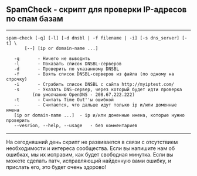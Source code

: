 ## SpamCheck - скрипт для проверки IP-адресов по спам базам ##

---


```
spam-check [-q] [-l] [-d dnsbl | -f filename | -i] [-s dns_server] [-t] \
	   [--] [ip or domain-name ...]

   -q		- Ничего не выводить
   -l		- Показать список DNSBL-серверов
   -d		- Проверить по указанному DNSBL
   -f		- Взять список DNSBL-серверов из файла (по одному на строчку)
   -i		- Сграбить список DNSBL с сайта http://myiptest.com/
   -s		- Указать DNS-сервер, через который будет идти проверка 
		  (по умолчанию OpenDNS - 208.67.222.222)
   -t		- Считать Time Out''ы ошибкой
   --		- Считается, что дальше идут только ip и/или доменные имена
   [ip or domain-name ...]	- ip и/или доменные имена, которые нужно проверить
   --vesrion, --help, --usage	- без комментариев
```
---

На сегодняшний день скрипт не развивается в связи с отсутствием необходимости и интереса сообщества.
Если вы напишите нам об ошибках, мы их исправим, как будет свободная минутка. Если вы можете сделать патч, исправляющий найденную вами ошибку, и прислать его, это будет очень здорово!
